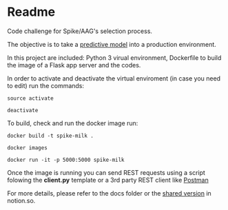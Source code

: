 # Readme

Code challenge for Spike/AAG's selection process.

The objective is to take a [predictive model](https://github.com/SpikeLab-CL/ml-engineer-challenge/blob/main/data_scientist_past_challenge/data_scientist_challenge_answers.ipynb) into a production environment.

In this project are included: Python 3 virual environment, Dockerfile to build the image of a Flask app server and the codes.

In order to activate and deactivate the virtual enviroment (in case you need to edit) run the commands:
```
source activate

deactivate
```

To build, check and run the docker image run:
```
docker build -t spike-milk .

docker images

docker run -it -p 5000:5000 spike-milk
```

Once the image is running you can send REST requests using a script folowing the **client.py** template or a 3rd party REST client like [Postman](https://www.postman.com/product/rest-client)

For more details, please refer to the docs folder or the [shared version](https://few-tree-fdd.notion.site/spike-milk-User-and-developer-guide-d811d9e96bcb4c0695ebaae7231da891) in notion.so.
